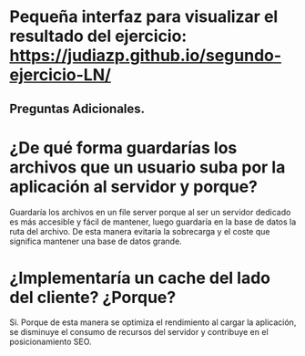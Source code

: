 
# Pequeña interfaz para visualizar el resultado del ejercicio: https://judiazp.github.io/segundo-ejercicio-LN/


## Preguntas Adicionales.

# ¿De qué forma guardarías los archivos que un usuario suba por la aplicación al servidor y porque?


Guardaría los archivos en un file server porque al ser un servidor dedicado es más accesible y fácil de mantener, luego guardaría en la base de datos la ruta del archivo. De esta manera evitaría la sobrecarga y el coste que significa mantener una base de datos grande.

# ¿Implementaría un cache del lado del cliente? ¿Porque?

Si. Porque de esta manera se optimiza el rendimiento al cargar la aplicación, se disminuye el consumo de recursos del servidor y contribuye en el posicionamiento SEO.
